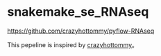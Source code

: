 # snakemake_se_RNAseq


https://github.com/crazyhottommy/pyflow-RNAseq

This pepeline is inspired by [crazyhottommy](https://github.com/crazyhottommy/pyflow-RNAseq)。
